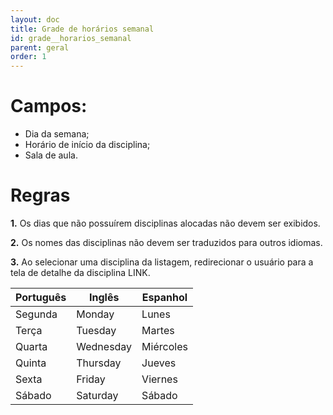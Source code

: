 ```yaml
---
layout: doc
title: Grade de horários semanal
id: grade__horarios_semanal
parent: geral
order: 1
---
```


# Campos:

- Dia da semana;
- Horário de início da disciplina;
- Sala de aula.

# Regras

**1.** Os dias que não possuírem disciplinas alocadas não devem ser exibidos.

**2.** Os nomes das disciplinas não devem ser traduzidos para outros idiomas.

**3.** Ao selecionar uma disciplina da listagem, redirecionar o usuário para a tela de detalhe da disciplina LINK.

| Português	| Inglês	| Espanhol 	|
| --------- | --------- | --------- |
| Segunda	| Monday	| Lunes		|
| Terça		| Tuesday	| Martes	|
| Quarta	| Wednesday	| Miércoles	|
| Quinta	| Thursday	| Jueves	|
| Sexta		| Friday	| Viernes	|
| Sábado	| Saturday	| Sábado	|